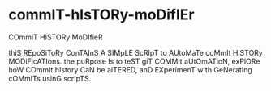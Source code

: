 # commIT-hIsTORy-moDifIEr
COmmiT HISTORy MoDIfieR

thiS REpoSiToRy ConTAInS A SIMpLE ScRIpT to AUtoMaTe coMmIt HiSTORy MODiFicATIons. the puRpose Is to teST giT COMMIt aUtOmATioN, exPlORe hoW COmmIt hIstory CaN be alTERED, anD EXperimenT wIth GeNeratIng cOMmITs usinG scrIpTS.
